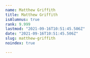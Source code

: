 ```yaml
---
name: Matthew Griffith
title: Matthew Griffith
isAlumnus: true
rank: 9.999
lastmod: "2021-09-16T10:51:45.506Z"
date: "2021-09-16T10:51:45.506Z"
slug: matthew-griffith
noindex: true

---
```

